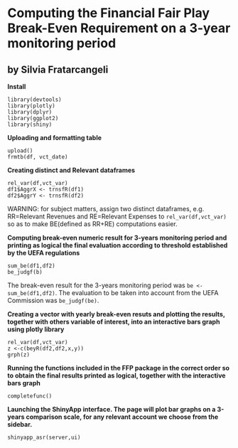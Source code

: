 # Computing the Financial Fair Play Break-Even Requirement on a 3-year monitoring period 
## by Silvia Fratarcangeli
**Install**
```{r}
library(devtools)
library(plotly)
library(dplyr)
library(ggplot2)
library(shiny)
```



**Uploading and formatting table**
```{r}
upload()
frmtb(df, vct_date)
```

**Creating distinct and Relevant dataframes**
```{r}
rel_var(df,vct_var)
df1$AggrX <- trnsfR(df1)
df2$AggrY <- trnsfR(df2)
```
WARNING: for subject matters, assign two distinct dataframes, e.g. RR=Relevant Revenues and RE=Relevant Expenses to `rel_var(df,vct_var)` so as to make BE(defined as RR+RE) computations easier.

**Computing break-even numeric result for 3-years monitoring period and printing as logical the final evaluation according to threshold established by the UEFA regulations**
```{r}
sum_be(df1,df2)
be_judgf(b)
```

The break-even result for the 3-years monitoring period was `be <-sum_be(df1,df2)`. The evaluation to be taken into account from the UEFA Commission was `be_judgf(be)`.

**Creating a vector with yearly break-even resuts and plotting the results, together with others variable of interest, into an interactive bars graph using plotly library**
```{r}
rel_var(df,vct_var)
z <-c(beyR(df2,df2,x,y))
grph(z)
```

**Running the functions included in the FFP package in the correct order so to obtain the final results printed as logical, together with the interactive bars graph**
```{r}
completefunc()
```

**Launching the ShinyApp interface. The page will plot bar graphs on a 3-years comparison scale, for any relevant account we choose from the sidebar.**
```{r}
shinyapp_asr(server,ui)
```

